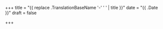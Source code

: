 +++
title = "{{ replace .TranslationBaseName '-' ' ' | title }}"
date = "{{ .Date }}"
draft = false   

+++
